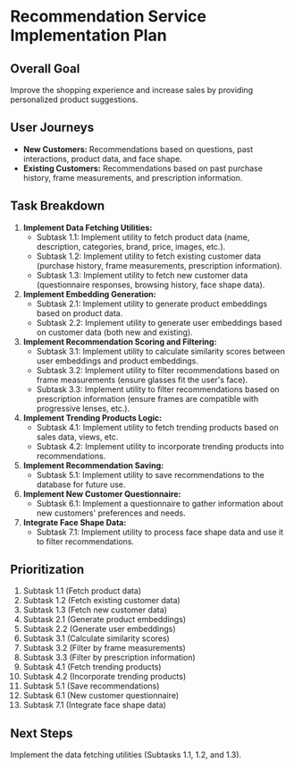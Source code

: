 # Recommendation Service Implementation Plan

## Overall Goal

Improve the shopping experience and increase sales by providing personalized product suggestions.

## User Journeys

*   **New Customers:** Recommendations based on questions, past interactions, product data, and face shape.
*   **Existing Customers:** Recommendations based on past purchase history, frame measurements, and prescription information.

## Task Breakdown

1.  **Implement Data Fetching Utilities:**
    *   Subtask 1.1: Implement utility to fetch product data (name, description, categories, brand, price, images, etc.).
    *   Subtask 1.2: Implement utility to fetch existing customer data (purchase history, frame measurements, prescription information).
    *   Subtask 1.3: Implement utility to fetch new customer data (questionnaire responses, browsing history, face shape data).
2.  **Implement Embedding Generation:**
    *   Subtask 2.1: Implement utility to generate product embeddings based on product data.
    *   Subtask 2.2: Implement utility to generate user embeddings based on customer data (both new and existing).
3.  **Implement Recommendation Scoring and Filtering:**
    *   Subtask 3.1: Implement utility to calculate similarity scores between user embeddings and product embeddings.
    *   Subtask 3.2: Implement utility to filter recommendations based on frame measurements (ensure glasses fit the user's face).
    *   Subtask 3.3: Implement utility to filter recommendations based on prescription information (ensure frames are compatible with progressive lenses, etc.).
4.  **Implement Trending Products Logic:**
    *   Subtask 4.1: Implement utility to fetch trending products based on sales data, views, etc.
    *   Subtask 4.2: Implement utility to incorporate trending products into recommendations.
5.  **Implement Recommendation Saving:**
    *   Subtask 5.1: Implement utility to save recommendations to the database for future use.
6.  **Implement New Customer Questionnaire:**
    *   Subtask 6.1: Implement a questionnaire to gather information about new customers' preferences and needs.
7.  **Integrate Face Shape Data:**
    *   Subtask 7.1: Implement utility to process face shape data and use it to filter recommendations.

## Prioritization

1.  Subtask 1.1 (Fetch product data)
2.  Subtask 1.2 (Fetch existing customer data)
3.  Subtask 1.3 (Fetch new customer data)
4.  Subtask 2.1 (Generate product embeddings)
5.  Subtask 2.2 (Generate user embeddings)
6.  Subtask 3.1 (Calculate similarity scores)
7.  Subtask 3.2 (Filter by frame measurements)
8.  Subtask 3.3 (Filter by prescription information)
9.  Subtask 4.1 (Fetch trending products)
10. Subtask 4.2 (Incorporate trending products)
11. Subtask 5.1 (Save recommendations)
12. Subtask 6.1 (New customer questionnaire)
13. Subtask 7.1 (Integrate face shape data)

## Next Steps

Implement the data fetching utilities (Subtasks 1.1, 1.2, and 1.3).